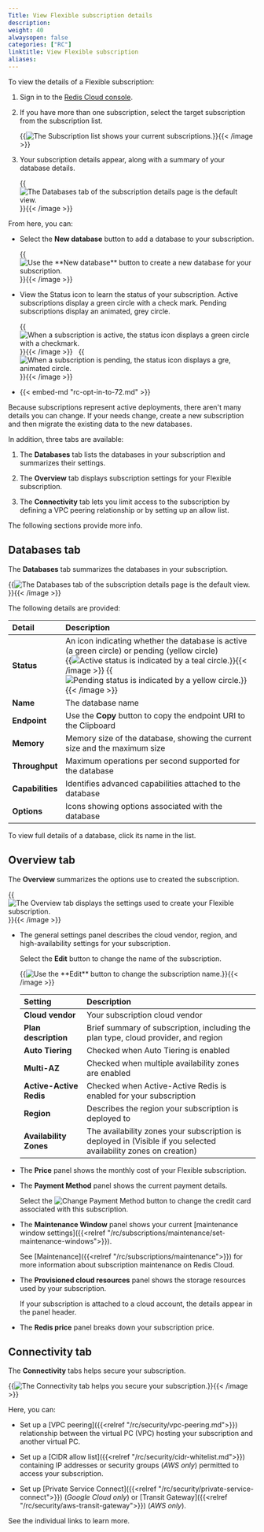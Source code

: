```yaml
---
Title: View Flexible subscription details
description:
weight: 40
alwaysopen: false
categories: ["RC"]
linktitle: View Flexible subscription
aliases:
---
```

To view the details of a Flexible subscription:

1.  Sign in to the [Redis Cloud console](https://app.redislabs.com/#).

1.  If you have more than one subscription, select the target subscription from the subscription list.

    {{<image filename="images/rc/subscription-list-select.png" alt="The Subscription list shows your current subscriptions." >}}{{< /image >}}

1.  Your subscription details appear, along with a summary of your database details.

    {{<image filename="images/rc/subscription-flexible-databases-tab-pending.png" alt="The Databases tab of the subscription details page is the default view." >}}{{< /image >}}

From here, you can:

- Select the **New database** button to add a database to your subscription.

    {{<image filename="images/rc/button-database-new.png" alt="Use the **New database** button to create a new database for your subscription." >}}{{< /image >}}

- View the Status icon to learn the status of your subscription.  Active subscriptions display a green circle with a check mark. Pending subscriptions display an animated, grey circle.

    {{<image filename="images/rc/icon-database-status-active.png" alt="When a subscription is active, the status icon displays a green circle with a checkmark." >}}{{< /image >}} &nbsp; {{<image filename="images/rc/icon-subscription-status-pending.png" alt="When a subscription is pending, the status icon displays a gre, animated circle." >}}{{< /image >}}

- {{< embed-md "rc-opt-in-to-72.md" >}}

Because subscriptions represent active deployments, there aren't many details you can change.  If your needs change, create a new subscription and then migrate the existing data to the new databases.

In addition, three tabs are available:

1.  The **Databases** tab lists the databases in your subscription and summarizes their settings.

2.  The **Overview** tab displays subscription settings for your Flexible subscription.

3.  The **Connectivity** tab lets you limit access to the subscription by defining a VPC peering relationship or by setting up an allow list.

The following sections provide more info.

## **Databases** tab

The **Databases** tab summarizes the databases in your subscription.  

{{<image filename="images/rc/subscription-flexible-databases-tab-pending.png" alt="The Databases tab of the subscription details page is the default view." >}}{{< /image >}}

The following details are provided:

| Detail | Description |
|:---------|:--------------|
| **Status** | An icon indicating whether the database is active (a green circle) or pending (yellow circle)<br/>{{<image filename="images/rc/icon-database-detail-status-active.png" alt="Active status is indicated by a teal circle." >}}{{< /image >}}&nbsp;{{<image filename="images/rc/icon-database-detail-status-pending.png" alt="Pending status is indicated by a yellow circle." >}}{{< /image >}} |
| **Name** | The database name |
| **Endpoint** | Use the **Copy** button to copy the endpoint URI to the Clipboard |
| **Memory** | Memory size of the database, showing the current size and the maximum size |
| **Throughput** | Maximum operations per second supported for the database |
| **Capabilities** | Identifies advanced capabilities attached to the database |
| **Options** | Icons showing options associated with the database |

To view full details of a database, click its name in the list.

## **Overview** tab

The **Overview** summarizes the options use to created the subscription.

{{<image filename="images/rc/subscription-details-overview-flexible.png" alt="The Overview tab displays the settings used to create your Flexible subscription." >}}{{< /image >}}

- The general settings panel describes the cloud vendor, region, and high-availability settings for your subscription.

    Select the **Edit** button to change the name of the subscription.

    {{<image filename="images/rc/icon-edit-subscription-name.png" alt="Use the **Edit** button to change the subscription name." >}}{{< /image >}}


    | Setting | Description |
    |:---------|:--------------|
    | **Cloud vendor** | Your subscription cloud vendor |
    | **Plan description** | Brief summary of subscription, including the plan type, cloud provider, and region |
    | **Auto Tiering** | Checked when Auto Tiering is enabled |
    | **Multi-AZ** | Checked when multiple availability zones are enabled |
    | **Active-Active Redis** | Checked when Active-Active Redis is enabled for your subscription |
    | **Region** | Describes the region your subscription is deployed to |
    | **Availability Zones** | The availability zones your subscription is deployed in (Visible if you selected availability zones on creation) |


- The **Price** panel shows the monthly cost of your Flexible subscription.

- The **Payment Method** panel shows the current payment details.

    Select the ![**Change Payment Method**](/images/rc/icon-subscription-detail-change-payment-flexible.png) button to change the credit card associated with this subscription.

- The **Maintenance Window** panel shows your current [maintenance window settings]({{<relref "/rc/subscriptions/maintenance/set-maintenance-windows">}}).

    See [Maintenance]({{<relref "/rc/subscriptions/maintenance">}}) for more information about subscription maintenance on Redis Cloud.

- The **Provisioned cloud resources** panel shows the storage resources used by your subscription.

  If your subscription is attached to a cloud account, the details appear in the panel header.

- The **Redis price** panel breaks down your subscription price.

## **Connectivity** tab

The **Connectivity** tabs helps secure your subscription.  

{{<image filename="images/rc/subscription-details-connectivity-tab-flexible.png" alt="The Connectivity tab helps you secure your subscription." >}}{{< /image >}}

Here, you can:

- Set up a [VPC peering]({{<relref "/rc/security/vpc-peering.md">}}) relationship between the virtual PC (VPC) hosting your subscription and another virtual PC.

- Set up a [CIDR allow list]({{<relref "/rc/security/cidr-whitelist.md">}}) containing IP addresses or security groups (_AWS only_) permitted to access your subscription.

- Set up [Private Service Connect]({{<relref "/rc/security/private-service-connect">}}) (*Google Cloud only*) or [Transit Gateway]({{<relref "/rc/security/aws-transit-gateway">}}) (*AWS only*).

See the individual links to learn more.
